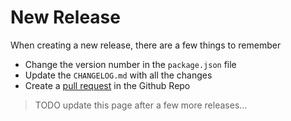 # New Release

When creating a new release, there are a few things to remember

- Change the version number in the `package.json` file
- Update the `CHANGELOG.md` with all the changes
- Create a [pull request](https://github.com/NMSUD/Form/compare/main...develop) in the Github Repo

> TODO update this page after a few more releases...

